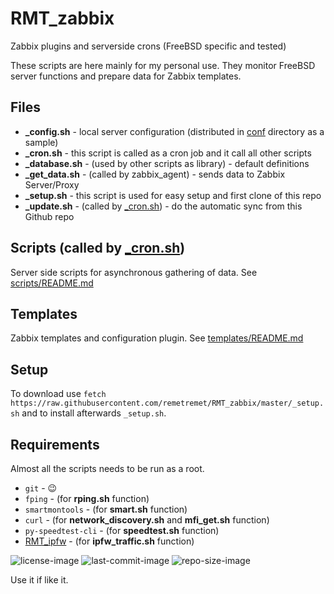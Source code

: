 # RMT_zabbix
Zabbix plugins and serverside crons (FreeBSD specific and tested)

These scripts are here mainly for my personal use. They monitor FreeBSD server functions and prepare data for Zabbix templates.

## Files
- **_config.sh** - local server configuration (distributed in [conf](conf) directory as a sample)
- **_cron.sh** - this script is called as a cron job and it call all other scripts
- **_database.sh** - (used by other scripts as library) - default definitions
- **_get_data.sh** - (called by zabbix_agent) - sends data to Zabbix Server/Proxy
- **_setup.sh** - this script is used for easy setup and first clone of this repo
- **_update.sh** - (called by [_cron.sh](_cron.sh)) - do the automatic sync from this Github repo


## Scripts (called by [_cron.sh](_cron.sh))
Server side scripts for asynchronous gathering of data.
See [scripts/README.md](scripts/README.md)


## Templates
Zabbix templates and configuration plugin.
See [templates/README.md](templates/README.md)


## Setup
To download use `fetch https://raw.githubusercontent.com/remetremet/RMT_zabbix/master/_setup.sh` and to install afterwards `_setup.sh`.


## Requirements
 Almost all the scripts needs to be run as a root.
 
 - `git` - :wink:
 - `fping` - (for **rping.sh** function)
 - `smartmontools` - (for **smart.sh** function)
 - `curl` - (for **network_discovery.sh** and **mfi_get.sh** function)
 - `py-speedtest-cli` - (for **speedtest.sh** function)
 - [RMT_ipfw](https://github.com/remetremet/RMT_ipfw) - (for **ipfw_traffic.sh** function)


![license-image](https://img.shields.io/github/license/remetremet/RMT_zabbix?style=plastic)
![last-commit-image](https://img.shields.io/github/last-commit/remetremet/RMT_zabbix?style=plastic)
![repo-size-image](https://img.shields.io/github/repo-size/remetremet/RMT_zabbix?style=plastic)

Use it if like it.

